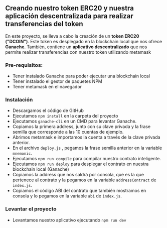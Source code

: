 ## Creando nuestro token ERC20 y nuestra aplicación descentralizada para realizar transferencias del token

En este proyecto, se lleva a cabo la creación de un **token ERC20 ("DCOIN")**.
Este token es desplegado en la blockchain local que nos ofrece **Ganache**.
También, contiene un **aplicativo descentralizado** que nos permite realizar transferencias con nuestro token utilizando metamask

### Pre-requisitos:
  - Tener instalado Ganache para poder ejecutar una blockchain local
  - Tener instalado el gestor de paquetes NPM
  - Tener metamask en el navegador
### Instalación
  - Descargamos el código de GitHub
  - Ejecutamos `npm install` en la carpeta del proyecto
  - Ejecutamos `ganache-cli` en un CMD para levantar Ganache.
  - Copiamos la primera address, junto con su clave privada y la frase semilla que corresponde a las 10 cuentas de ejemplo.
  - Abrimos metamask e importamos la cuenta a través de la clave privada anterior.
  - En el archivo `deploy.js` , pegamos la frase semilla anterior en la variable `mnemonic`.
  - Ejecutamos `npm run compile` para compilar nuestro contrato inteligente.
  - Ejecutamos `npm run deploy` para desplegar el contrato en nuestra blockchain local (Ganache)
  - Copiamos la address que nos saldrá por consola, que es la que pertenece al contrato y la pegamos en la variable `addressContract` de `index.js`.
  - Copiamos el código ABI del contrato que también mostramos en consola y lo pegamos en la variable `abi` de `index.js`.
### Levantar el proyecto
  - Levantamos nuestro aplicativo ejecutando `npm run dev`
